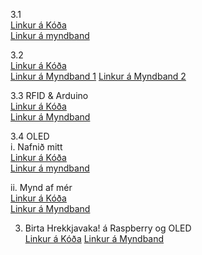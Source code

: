 3.1 <br>
[Linkur á Kóða](https://github.com/snorrimar4/verksmidja3/blob/main/verkefni3/kodi/Arduino_RFID_3.1.ino)<br>
[Linkur á myndband](https://youtu.be/h_oBGz-kRc0)<br>

3.2<br>
[Linkur á Kóða](https://github.com/snorrimar4/verksmidja3/blob/main/verkefni3/kodi/RFID_RASP.py)<br>
[Linkur á Myndband 1](https://youtu.be/IhQ79np-ur4)
[Linkur á Myndband 2](https://youtu.be/u6Yhu7eoY7Q)

3.3 RFID & Arduino<br>
[Linkur á Kóða](https://github.com/snorrimar4/verksmidja3/blob/main/verkefni3/kodi/RFID_Arduino.ino)<br>
[Linkur á Myndband](https://youtu.be/k1zBni3L-so)<br>

3.4 OLED<br>
i. Nafnið mitt<br>
[Linkur á Kóða](https://github.com/snorrimar4/verksmidja3/blob/main/verkefni3/kodi/OLED_nafn.ino)<br>
[Linkur á myndband](https://youtu.be/RRL_cNhTDLw)<br>

ii. Mynd af mér<br>
[Linkur á Kóða](https://github.com/snorrimar4/verksmidja3/blob/main/verkefni3/kodi/OLED_skjar.ino)<br>
[Linkur á Myndband](https://youtu.be/dc9Z1lp2t6I)<br>

3. Birta Hrekkjavaka! á Raspberry og OLED <br>
[Linkur á Kóða](https://github.com/snorrimar4/verksmidja3/blob/main/verkefni3/kodi/OLED_hrekkjavaka.py)
[Linkur á Myndband](https://youtu.be/fErpw8aDWpQ)
